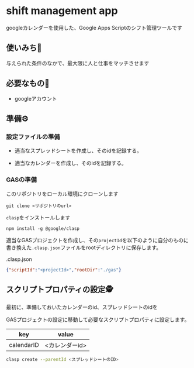 # shift management app

googleカレンダーを使用した、Google Apps Scriptのシフト管理ツールです

## 使いみち🤷

与えられた条件のなかで、最大限に人と仕事をマッチさせます

## 必要なもの🧰

- googleアカウント

## 準備⚙️

### 設定ファイルの準備

- 適当なスプレッドシートを作成し、そのidを記録する。

- 適当なカレンダーを作成し、そのidを記録する。

### GASの準備

このリポジトリをローカル環境にクローンします

```
git clone <リポジトリのurl>
```

`clasp`をインストールします

```
npm install -g @google/clasp
```

適当なGASプロジェクトを作成し、その`projectId`を以下のように自分のものに書き換えた`.clasp.json`ファイルをrootディレクトリに保存します。

.clasp.json
```json
{"scriptId":"<projectId>","rootDir":"./gas"}
```


## スクリプトプロパティの設定🕵

最初に、準備しておいたカレンダーのid、スプレッドシートのidを

GASプロジェクトの設定に移動して必要なスクリプトプロパティに設定します。


| key | value |
| ---- | ---- |
| calendarID | <カレンダーid> |

```bash
clasp create --parentId <スプレッドシートのID>
```